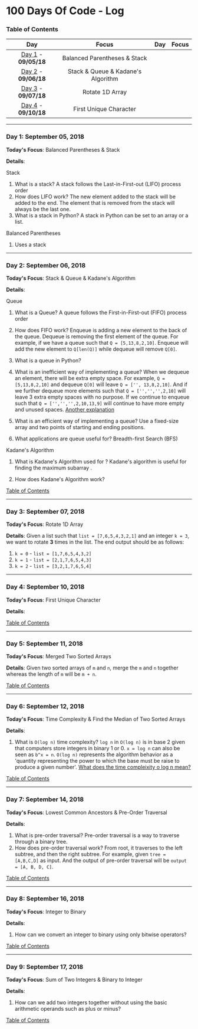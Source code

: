 
# 100 Days Of Code - Log
<a name="toc"></a>
### Table of Contents
|Day|Focus|Day|Focus|
|:---:|:-----:|:---:|:-----:|
|[Day 1](#day-1) - **09/05/18**|Balanced Parentheses & Stack|
|[Day 2](#day-2) - **09/06/18**|Stack & Queue & Kadane's Algorithm|
|[Day 3](#day-3) - **09/07/18**|Rotate 1D Array|
|[Day 4](#day-4) - **09/10/18**|First Unique Character|


----------
<a name="day-1"></a>
### Day 1: September 05, 2018

**Today's Focus**: Balanced Parentheses & Stack

**Details**:

Stack
1. What is a stack?
A stack follows the Last-in-First-out (LIFO) process order
2. How does LIFO work?
The new element added to the stack will be added to the end.
The element that is removed from the stack will always be the last one.
3. What is a stack in Python?
A stack in Python can be set to an array or a list.

Balanced Parentheses
1. Uses a stack

----------
<a name="day-2"></a>
### Day 2: September 06, 2018

**Today's Focus**: Stack & Queue & Kadane's Algorithm

**Details**:

Queue
1. What is a Queue?
A queue follows the First-in-First-out (FIFO) process order
2. How does FIFO work?
Enqueue is adding a new element to the back of the queue.
Dequeue is removing the first element of the queue.
For example, if we have a queue such that `Q = [5,13,8,2,10]`.
Enqueue will add the new element to `Q[len(Q)]` while dequeue will remove `Q[0]`.

3. What is a queue in Python?

4. What is an inefficient way of implementing a queue?
When we dequeue an element, there will be extra empty space.
For example, `Q = [5,13,8,2,10]` and dequeue `Q[0]` will leave `Q = ['', 13,8,2,10]`.
And if we further dequeue more elements such that `Q = ['','','',2,10]` will leave 3 extra empty spaces with no purpose. If we continue to enqueue such that `Q = ['','','',2,10,13,9]` will continue to have more empty and unused spaces.
[Another explanation](https://github.com/tim-hr/stuff/wiki/Time-complexity:-Queues)

5. What is an efficient way of implementing a queue?
Use a fixed-size array and two points of starting and ending positions.

6. What applications are queue useful for?
Breadth-first Search (BFS)

Kadane's Algorithm
1. What is Kadane's Algorithm used for ?
Kadane's algorithm is useful for finding the maximum subarray .


2. How does Kadane's Algorithm work?

[Table of Contents](#toc)

----------
<a name="day-3"></a>
### Day 3: September 07, 2018

**Today's Focus**: Rotate 1D Array

**Details**:
Given a list such that `list = [7,6,5,4,3,2,1]` and an integer `k = 3`, we want to rotate **3** times in the list.
The end output should be as follows:
1. `k = 0` - `list = [1,7,6,5,4,3,2]`
2. `k = 1` - `list = [2,1,7,6,5,4,3]`
3. `k = 2` - `list = [3,2,1,7,6,5,4]`
----------
<a name="day-4"></a>
### Day 4: September 10, 2018

**Today's Focus**: First Unique Character

**Details**:

[Table of Contents](#toc)

----------
<a name="day-5"></a>
### Day 5: September 11, 2018

**Today's Focus**: Merged Two Sorted Arrays

**Details**:
Given two sorted arrays of `m` and `n`, merge the `m` and `n` together whereas the length of `m` will be `m + n`.


[Table of Contents](#toc)

----------
<a name="day-6"></a>
### Day 6: September 12, 2018

**Today's Focus**: Time Complexity & Find the Median of Two Sorted Arrays

**Details**:
1. What is `O(log n)` time complexity?
`log n` in `O(log n)` is in base 2 given that computers store integers in binary 1 or 0. `x = log n` can also be seen as `b^x = n`. `O(log n)` represents the algorithm behavior as a 'quantity representing the power to which the base must be raise to produce a given number'. [What does the time compleixity o log n mean?](https://hackernoon.com/what-does-the-time-complexity-o-log-n-actually-mean-45f94bb5bfbf)

[Table of Contents](#toc)

----------
<a name="day-7"></a>
### Day 7: September 14, 2018

**Today's Focus**: Lowest Common Ancestors & Pre-Order Traversal

**Details**:
1. What is pre-order traversal?
Pre-order traversal is a way to traverse through a binary tree.
2. How does pre-order traversal work?
From root, it traverses to the left subtree, and then the right subtree. For example, given `tree = [A,B,C,D]` as input. And the output of pre-order traversal will be `output = [A, B, D, C]`.

[Table of Contents](#toc)

----------
<a name="day-8"></a>
### Day 8: September 16, 2018

**Today's Focus**: Integer to Binary

**Details**:
1. How can we convert an integer to binary using only bitwise operators?

[Table of Contents](#toc)

----------
<a name="day-9"></a>
### Day 9: September 17, 2018

**Today's Focus**: Sum of Two Integers & Binary to Integer

**Details**:
1. How can we add two integers together without using the basic arithmetic operands such as plus or minus? 

[Table of Contents](#toc)
